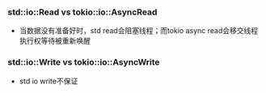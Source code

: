 ### std::io::Read vs tokio::io::AsyncRead
- 当数据没有准备好时，std read会阻塞线程；而tokio async read会移交线程执行权等待被重新唤醒


### std::io::Write vs tokio::io::AsyncWrite
- std io write不保证



